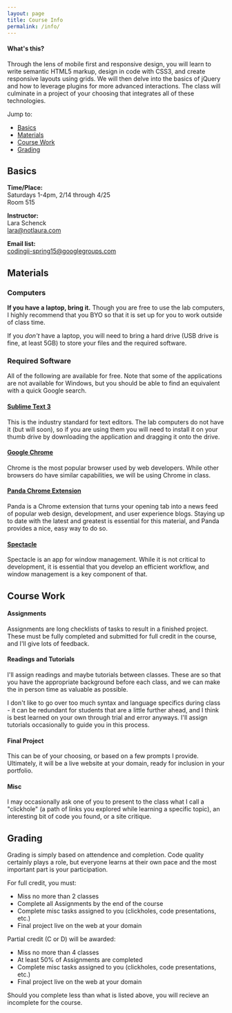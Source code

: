 ```yaml
---
layout: page
title: Course Info
permalink: /info/
---
```


#### What's this?

Through the lens of mobile first and responsive design, you will learn to write semantic HTML5 markup, design in code with CSS3, and create responsive layouts using grids. We will then delve into the basics of jQuery and how to leverage plugins for more advanced interactions. The class will culminate in a project of your choosing that integrates all of these technologies.


Jump to:

* [Basics](#basics)
* [Materials](#materials)
* [Course Work](#course-work)
* [Grading](#grading)

## Basics

**Time/Place:**<br>
Saturdays 1-4pm, 2/14 through 4/25<br>
Room 515

**Instructor:**<br>
Lara Schenck<br>
[lara@notlaura.com](mailto:lara@notlaura.com)<br>
	
**Email list:**<br>
codingii-spring15@googlegroups.com <br>

## Materials

### Computers

**If you have a laptop, bring it.** Though you are free to use the lab computers, I highly recommend that you BYO so that it is set up for you to work outside of class time. 

If you _don't_ have a laptop, you will need to bring a hard drive (USB drive is fine, at least 5GB) to store your files and the required software.

### Required Software
All of the following are available for free. Note that some of the applications are not available for Windows, but you should be able to find an equivalent with a quick Google search.

#### [Sublime Text 3](http://www.sublimetext.com/3)
This is the industry standard for text editors. The lab computers do not have it (but will soon), so if you are using them you will need to install it on your thumb drive by downloading the application and dragging it onto the drive.

#### [Google Chrome](http://www.google.com/chrome/)
Chrome is the most popular browser used by web developers. While other browsers do have similar capabilities, we will be using Chrome in class.

#### [Panda Chrome Extension](https://chrome.google.com/webstore/detail/panda-hacker-news-dribbbl/jhiocdmmaannaccoofjfmjpbfkogmnap?hl=en)
Panda is a Chrome extension that turns your opening tab into a news feed of popular web design, development, and user experience blogs. Staying up to date with the latest and greatest is essential for this material, and Panda provides a nice, easy way to do so.

#### [Spectacle](http://spectacleapp.com/)
Spectacle is an app for window management. While it is not critical to development, it is essential that you develop an efficient workflow, and window management is a key component of that.


## Course Work

#### Assignments

Assignments are long checklists of tasks to result in a finished project. These must be fully completed and submitted for full credit in the course, and I'll give lots of feedback. 

#### Readings and Tutorials

I'll assign readings and maybe tutorials between classes. These are so that you have the appropriate background before each class, and we can make the in person time as valuable as possible.

I don't like to go over too much syntax and language specifics during class - it can be redundant for students that are a little further ahead, and I think is best learned on your own through trial and error anyways. I'll assign tutorials occasionally to guide you in this process.

#### Final Project

This can be of your choosing, or based on a few prompts I provide. Ultimately, it will be a live website at your domain, ready for inclusion in your portfolio.

#### Misc 

I may occasionally ask one of you to present to the class what I call a "clickhole" (a path of links you explored while learning a specific topic), an interesting bit of code you found, or a site critique.

## Grading

Grading is simply based on attendence and completion. Code quality certainly plays a role, but everyone learns at their own pace and the most important part is your participation.

For full credit, you must:

* Miss no more than 2 classes
* Complete all Assignments by the end of the course
* Complete misc tasks assigned to you (clickholes, code presentations, etc.)
* Final project live on the web at your domain

Partial credit (C or D) will be awarded:

* Miss no more than 4 classes
* At least 50% of Assignments are completed
* Complete misc tasks assigned to you (clickholes, code presentations, etc.)
* Final project live on the web at your domain

Should you complete less than what is listed above, you will recieve an incomplete for the course.
